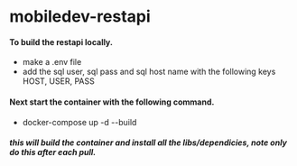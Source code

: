 # mobiledev-restapi

#### To build the restapi locally.
 - make a .env file
 - add the sql user, sql pass and sql host name with the following keys HOST, USER, PASS

#### Next start the container with the following command.
- docker-compose up -d --build

##### this will build the container and install all the libs/dependicies, note only do this after each pull.
